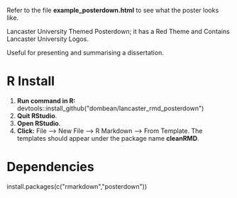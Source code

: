 Refer to the file __example_posterdown.html__ to see what the poster looks like.

Lancaster University Themed Posterdown; it has a Red Theme and Contains Lancaster University Logos. 

Useful for presenting and summarising a dissertation.

# R Install

1) __Run command in R:__ devtools::install_github("dombean/lancaster_rmd_posterdown")
2) __Quit RStudio__.
3) __Open RStudio__.
3) __Click:__ File --> New File --> R Markdown --> From Template. The templates should appear under the package name __cleanRMD__.

# Dependencies

install.packages(c("rmarkdown","posterdown"))

